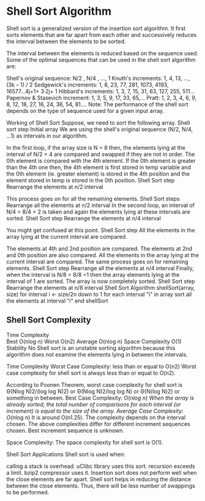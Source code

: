 # Shell Sort Algorithm

Shell sort is a generalized version of the insertion sort algorithm. It first sorts elements that are far apart from each other and successively reduces the interval between the elements to be sorted.

The interval between the elements is reduced based on the sequence used. Some of the optimal sequences that can be used in the shell sort algorithm are:

Shell's original sequence: N/2 , N/4 , …, 1
Knuth's increments: 1, 4, 13, …, (3k – 1) / 2
Sedgewick's increments: 1, 8, 23, 77, 281, 1073, 4193, 16577...4j+1+ 3·2j+ 1
Hibbard's increments: 1, 3, 7, 15, 31, 63, 127, 255, 511…
Papernov & Stasevich increment: 1, 3, 5, 9, 17, 33, 65,...
Pratt: 1, 2, 3, 4, 6, 9, 8, 12, 18, 27, 16, 24, 36, 54, 81....
Note: The performance of the shell sort depends on the type of sequence used for a given input array.

Working of Shell Sort
Suppose, we need to sort the following array.
Shell sort step
Initial array
We are using the shell's original sequence (N/2, N/4, ...1) as intervals in our algorithm.

In the first loop, if the array size is N = 8 then, the elements lying at the interval of N/2 = 4 are compared and swapped if they are not in order.
The 0th element is compared with the 4th element.
If the 0th element is greater than the 4th one then, the 4th element is first stored in temp variable and the 0th element (ie. greater element) is stored in the 4th position and the element stored in temp is stored in the 0th position.
Shell Sort step
Rearrange the elements at n/2 interval

This process goes on for all the remaining elements.
Shell Sort steps
Rearrange all the elements at n/2 interval
In the second loop, an interval of N/4 = 8/4 = 2 is taken and again the elements lying at these intervals are sorted.
Shell Sort step
Rearrange the elements at n/4 interval

You might get confused at this point.
Shell Sort step
All the elements in the array lying at the current interval are compared.

The elements at 4th and 2nd position are compared. The elements at 2nd and 0th position are also compared. All the elements in the array lying at the current interval are compared.
The same process goes on for remaining elements.
Shell Sort step
Rearrange all the elements at n/4 interval
Finally, when the interval is N/8 = 8/8 =1 then the array elements lying at the interval of 1 are sorted. The array is now completely sorted.
Shell Sort step
Rearrange the elements at n/8 interval
Shell Sort Algorithm
shellSort(array, size)
  for interval i <- size/2n down to 1
    for each interval "i" in array
        sort all the elements at interval "i"
end shellSort

## Shell Sort Complexity
Time Complexity	 
Best	O(nlog n)
Worst	O(n2)
Average	O(nlog n)
Space Complexity	O(1)
Stability	No
Shell sort is an unstable sorting algorithm because this algorithm does not examine the elements lying in between the intervals.

Time Complexity
Worst Case Complexity: less than or equal to O(n2)
Worst case complexity for shell sort is always less than or equal to O(n2).

According to Poonen Theorem, worst case complexity for shell sort is Θ(Nlog N)2/(log log N)2) or Θ(Nlog N)2/log log N) or Θ(N(log N)2) or something in between.
Best Case Complexity: O(n*log n)
When the array is already sorted, the total number of comparisons for each interval (or increment) is equal to the size of the array.
Average Case Complexity: O(n*log n)
It is around O(n1.25).
The complexity depends on the interval chosen. The above complexities differ for different increment sequences chosen. Best increment sequence is unknown.

Space Complexity:
The space complexity for shell sort is O(1).

Shell Sort Applications
Shell sort is used when:

calling a stack is overhead. uClibc library uses this sort.
recursion exceeds a limit. bzip2 compressor uses it.
Insertion sort does not perform well when the close elements are far apart. Shell sort helps in reducing the distance between the close elements. Thus, there will be less number of swappings to be performed.
